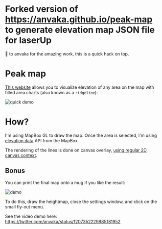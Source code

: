 # Forked version of https://anvaka.github.io/peak-map to generate elevation map JSON file for laserUp

🙏 to anvaka for the amazing work, this is a quick hack on top.

# Peak map

[This website](https://anvaka.github.io/peak-map) allows you to visualize elevation of any area on the map with 
filled area charts (also known as a `ridgeline`):

![quick demo](images/quick_demo.gif)

# How?

I'm using MapBox GL to draw the map. Once the area is selected, I'm using [elevation data](https://docs.mapbox.com/help/troubleshooting/access-elevation-data/) API from the MapBox.

The rendering of the lines is done on canvas overlay, [using regular 2D canvas context](https://github.com/anvaka/peak-map/blob/master/src/lib/createHeightMapRenderer.js).

## Bonus

You can print the final map onto a mug if you like the result:

![demo](images/zazzle_mug.png)

To do this, draw the heightmap, close the settings window, and click on the small fly-out menu.

See the video demo here: https://twitter.com/anvaka/status/1207352229885181952
